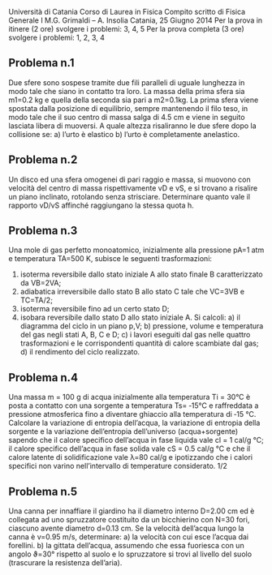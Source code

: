 Università di Catania
Corso di Laurea in Fisica
Compito scritto di Fisica Generale I
M.G. Grimaldi – A. Insolia
Catania, 25 Giugno 2014
Per la prova in itinere (2 ore) svolgere i problemi: 3, 4, 5
Per la prova completa (3 ore) svolgere i problemi: 1, 2, 3, 4

## Problema n.1
Due sfere sono sospese tramite due fili paralleli di uguale lunghezza
in modo tale che siano in contatto tra loro. La massa della prima
sfera sia m1=0.2 kg e quella della seconda sia pari a m2=0.1kg. La
prima sfera viene spostata dalla posizione di equilibrio, sempre
mantenendo il filo teso, in modo tale che il suo centro di massa
salga di 4.5 cm e viene in seguito lasciata libera di muoversi. A quale
altezza risaliranno le due sfere dopo la collisione se:
a) l’urto è elastico
b) l’urto è completamente anelastico.

## Problema n.2
Un disco ed una sfera omogenei di pari raggio e massa, si muovono con velocità del centro di massa
rispettivamente vD e vS, e si trovano a risalire un piano inclinato, rotolando senza strisciare.
Determinare quanto vale il rapporto vD/vS affinché raggiungano la stessa quota h.

## Problema n.3
Una mole di gas perfetto monoatomico, inizialmente alla pressione pA=1 atm e temperatura
TA=500 K, subisce le seguenti trasformazioni:
1) isoterma reversibile dallo stato iniziale A allo stato finale B caratterizzato da VB=2VA;
2) adiabatica irreversibile dallo stato B allo stato C tale che VC=3VB e TC=TA/2;
3) isoterma reversibile fino ad un certo stato D;
4) isobara reversibile dallo stato D allo stato iniziale A.
Si calcoli:
a) il diagramma del ciclo in un piano p,V;
b) pressione, volume e temperatura del gas negli stati A, B, C e D;
c) i lavori eseguiti dal gas nelle quattro trasformazioni e le corrispondenti quantità di calore
scambiate dal gas;
d) il rendimento del ciclo realizzato.

## Problema n.4
Una massa m = 100 g di acqua inizialmente alla temperatura Ti = 30°C è posta a contatto con una
sorgente a temperatura Ts= ‐15°C e raffreddata a pressione atmosferica fino a diventare ghiaccio
alla temperatura di ‐15 °C. Calcolare la variazione di entropia dell’acqua, la variazione di entropia
della sorgente e la variazione dell’entropia dell’universo (acqua+sorgente) sapendo che il calore
specifico dell’acqua in fase liquida vale cl = 1 cal/g °C; il calore specifico dell’acqua in fase solida
vale cS = 0.5 cal/g °C e che il calore latente di solidificazione vale λ=80 cal/g e ipotizzando che i
calori specifici non varino nell’intervallo di temperature considerato.
1/2

## Problema n.5
Una canna per innaffiare il giardino ha il diametro interno D=2.00 cm ed è collegata ad uno
spruzzatore costituito da un bicchierino con N=30 fori, ciascuno avente diametro d=0.13 cm. Se la
velocità dell’acqua lungo la canna è v=0.95 m/s, determinare:
a) la velocità con cui esce l’acqua dai forellini.
b) la gittata dell’acqua, assumendo che essa fuoriesca con un angolo ϑ=30° rispetto al suolo e
lo spruzzatore si trovi al livello del suolo (trascurare la resistenza dell’aria).
